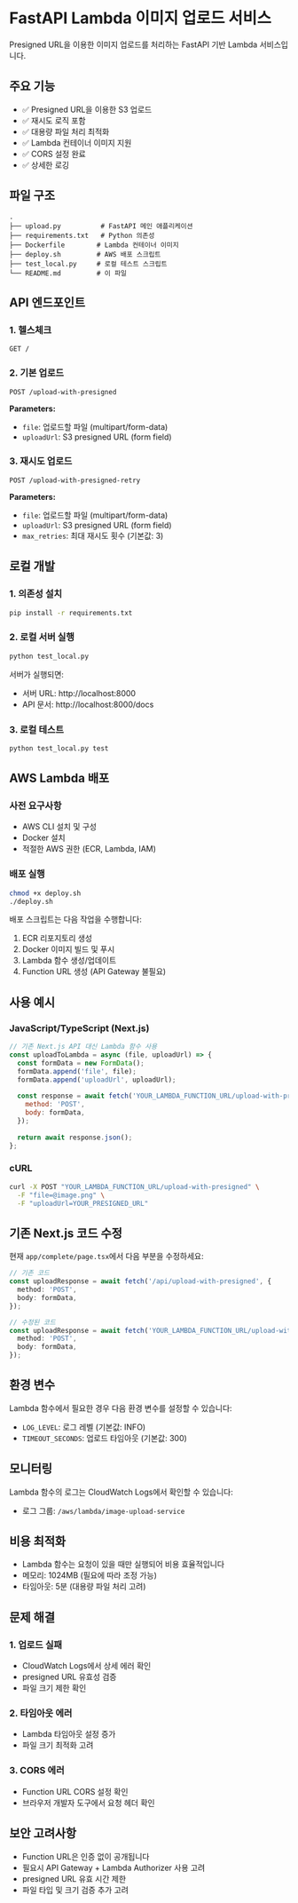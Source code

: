 # FastAPI Lambda 이미지 업로드 서비스

Presigned URL을 이용한 이미지 업로드를 처리하는 FastAPI 기반 Lambda 서비스입니다.

## 주요 기능

- ✅ Presigned URL을 이용한 S3 업로드
- ✅ 재시도 로직 포함
- ✅ 대용량 파일 처리 최적화
- ✅ Lambda 컨테이너 이미지 지원
- ✅ CORS 설정 완료
- ✅ 상세한 로깅

## 파일 구조

```
.
├── upload.py          # FastAPI 메인 애플리케이션
├── requirements.txt   # Python 의존성
├── Dockerfile        # Lambda 컨테이너 이미지
├── deploy.sh         # AWS 배포 스크립트
├── test_local.py     # 로컬 테스트 스크립트
└── README.md         # 이 파일
```

## API 엔드포인트

### 1. 헬스체크
```
GET /
```

### 2. 기본 업로드
```
POST /upload-with-presigned
```

**Parameters:**
- `file`: 업로드할 파일 (multipart/form-data)
- `uploadUrl`: S3 presigned URL (form field)

### 3. 재시도 업로드
```
POST /upload-with-presigned-retry
```

**Parameters:**
- `file`: 업로드할 파일 (multipart/form-data)
- `uploadUrl`: S3 presigned URL (form field)
- `max_retries`: 최대 재시도 횟수 (기본값: 3)

## 로컬 개발

### 1. 의존성 설치
```bash
pip install -r requirements.txt
```

### 2. 로컬 서버 실행
```bash
python test_local.py
```

서버가 실행되면:
- 서버 URL: http://localhost:8000
- API 문서: http://localhost:8000/docs

### 3. 로컬 테스트
```bash
python test_local.py test
```

## AWS Lambda 배포

### 사전 요구사항
- AWS CLI 설치 및 구성
- Docker 설치
- 적절한 AWS 권한 (ECR, Lambda, IAM)

### 배포 실행
```bash
chmod +x deploy.sh
./deploy.sh
```

배포 스크립트는 다음 작업을 수행합니다:
1. ECR 리포지토리 생성
2. Docker 이미지 빌드 및 푸시
3. Lambda 함수 생성/업데이트
4. Function URL 생성 (API Gateway 불필요)

## 사용 예시

### JavaScript/TypeScript (Next.js)
```javascript
// 기존 Next.js API 대신 Lambda 함수 사용
const uploadToLambda = async (file, uploadUrl) => {
  const formData = new FormData();
  formData.append('file', file);
  formData.append('uploadUrl', uploadUrl);
  
  const response = await fetch('YOUR_LAMBDA_FUNCTION_URL/upload-with-presigned', {
    method: 'POST',
    body: formData,
  });
  
  return await response.json();
};
```

### cURL
```bash
curl -X POST "YOUR_LAMBDA_FUNCTION_URL/upload-with-presigned" \
  -F "file=@image.png" \
  -F "uploadUrl=YOUR_PRESIGNED_URL"
```

## 기존 Next.js 코드 수정

현재 `app/complete/page.tsx`에서 다음 부분을 수정하세요:

```typescript
// 기존 코드
const uploadResponse = await fetch('/api/upload-with-presigned', {
  method: 'POST',
  body: formData,
});

// 수정된 코드
const uploadResponse = await fetch('YOUR_LAMBDA_FUNCTION_URL/upload-with-presigned', {
  method: 'POST',
  body: formData,
});
```

## 환경 변수

Lambda 함수에서 필요한 경우 다음 환경 변수를 설정할 수 있습니다:

- `LOG_LEVEL`: 로그 레벨 (기본값: INFO)
- `TIMEOUT_SECONDS`: 업로드 타임아웃 (기본값: 300)

## 모니터링

Lambda 함수의 로그는 CloudWatch Logs에서 확인할 수 있습니다:
- 로그 그룹: `/aws/lambda/image-upload-service`

## 비용 최적화

- Lambda 함수는 요청이 있을 때만 실행되어 비용 효율적입니다
- 메모리: 1024MB (필요에 따라 조정 가능)
- 타임아웃: 5분 (대용량 파일 처리 고려)

## 문제 해결

### 1. 업로드 실패
- CloudWatch Logs에서 상세 에러 확인
- presigned URL 유효성 검증
- 파일 크기 제한 확인

### 2. 타임아웃 에러
- Lambda 타임아웃 설정 증가
- 파일 크기 최적화 고려

### 3. CORS 에러
- Function URL CORS 설정 확인
- 브라우저 개발자 도구에서 요청 헤더 확인

## 보안 고려사항

- Function URL은 인증 없이 공개됩니다
- 필요시 API Gateway + Lambda Authorizer 사용 고려
- presigned URL 유효 시간 제한
- 파일 타입 및 크기 검증 추가 고려
